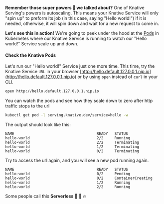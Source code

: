 **Remember those super powers :rocket: we talked about?** One of Knative Serving's powers is autoscaling. This means your Knative Service will only "spin up" to preform its job (in this case, saying "Hello world!") if it is needed, otherwise, it will spin down and wait for a new request to come in.

**Let's see this in action!** We're going to peek under the hood at the <a href= "https://kubernetes.io/docs/concepts/workloads/pods/" target="blank_">Pods</a> in Kubernetes where our Knative Service is running to watch our "Hello world!" Service scale up and down.


#### Check the Knative Pods
Let's run our "Hello world!" Service just one more time. This time, try the Knative Service `URL` in your browser [http://hello.default.127.0.0.1.nip.io](http://hello.default.127.0.0.1.nip.io) or by using `open` instead of `curl` in your CLI.
```bash
open http://hello.default.127.0.0.1.nip.io
```

You can watch the pods and see how they scale down to zero after http traffic stops to the url
```bash
kubectl get pod -l serving.knative.dev/service=hello -w
```

The output should look like this:
```{ .bash .no-copy }
NAME                                     READY   STATUS
hello-world                              2/2     Running
hello-world                              2/2     Terminating
hello-world                              1/2     Terminating
hello-world                              0/2     Terminating
```

Try to access the url again, and you will see a new pod running again.
```{ .bash .no-copy }
NAME                                     READY   STATUS
hello-world                              0/2     Pending
hello-world                              0/2     ContainerCreating
hello-world                              1/2     Running
hello-world                              2/2     Running
```

Some people call this **Serverless** :tada: :taco: :fire:
